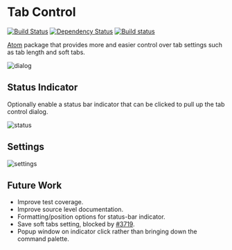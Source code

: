 # Tab Control

[![Build Status](https://travis-ci.org/lexicalunit/tab-control.svg?branch=master)](https://travis-ci.org/lexicalunit/tab-control) [![Dependency Status](https://david-dm.org/lexicalunit/tab-control.svg)](https://david-dm.org/lexicalunit/tab-control) [![Build status](https://ci.appveyor.com/api/projects/status/jkg33s38w93eu9js/branch/master?svg=true)](https://ci.appveyor.com/project/lexicalunit/tab-control/branch/master)

[Atom](https://atom.io/) package that provides more and easier control over tab settings such as tab length and soft tabs.

![dialog](https://cloud.githubusercontent.com/assets/1903876/7895708/89a5fa40-0662-11e5-8484-8a79bdb56c2f.png)

## Status Indicator

Optionally enable a status bar indicator that can be clicked to pull up the tab control dialog.

![status](https://cloud.githubusercontent.com/assets/1903876/7895707/89a59a3c-0662-11e5-8fd5-21b4ad3c3341.png)

## Settings

![settings](https://cloud.githubusercontent.com/assets/1903876/7895727/69a7a774-0663-11e5-9dc4-d372a284ad01.png)

## Future Work

- Improve test coverage.
- Improve source level documentation.
- Formatting/position options for status-bar indicator.
- Save soft tabs setting, blocked by [#3719](https://github.com/atom/atom/issues/3719).
- Popup window on indicator click rather than bringing down the command palette.
